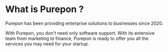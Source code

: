 # What is Purepon ?

Purepon has been providing enterprise solutions to businesses since 2020.

With Purepon, you don't need only software support. With its extensive team from marketing to finance, Purepon is ready to offer you all the services you may need for your startup.
